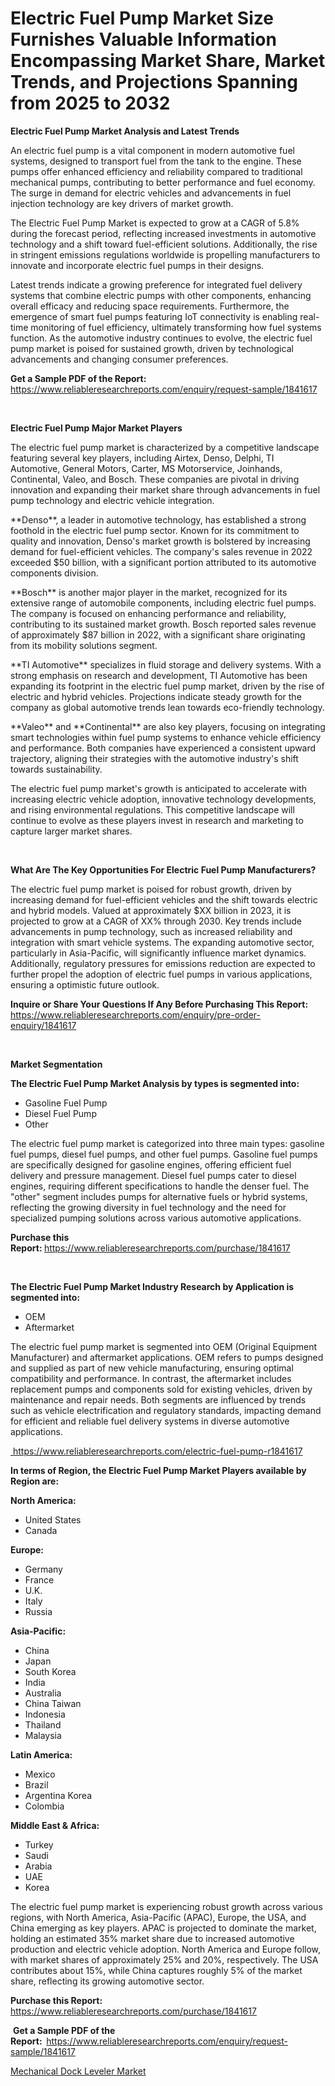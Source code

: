 <p><h1>Electric Fuel Pump Market Size Furnishes Valuable Information Encompassing Market Share, Market Trends, and Projections Spanning from 2025 to 2032</h1></p><p><strong>Electric Fuel Pump Market Analysis and Latest Trends</strong></p>
<p><p>An electric fuel pump is a vital component in modern automotive fuel systems, designed to transport fuel from the tank to the engine. These pumps offer enhanced efficiency and reliability compared to traditional mechanical pumps, contributing to better performance and fuel economy. The surge in demand for electric vehicles and advancements in fuel injection technology are key drivers of market growth.</p><p>The Electric Fuel Pump Market is expected to grow at a CAGR of 5.8% during the forecast period, reflecting increased investments in automotive technology and a shift toward fuel-efficient solutions. Additionally, the rise in stringent emissions regulations worldwide is propelling manufacturers to innovate and incorporate electric fuel pumps in their designs.</p><p>Latest trends indicate a growing preference for integrated fuel delivery systems that combine electric pumps with other components, enhancing overall efficacy and reducing space requirements. Furthermore, the emergence of smart fuel pumps featuring IoT connectivity is enabling real-time monitoring of fuel efficiency, ultimately transforming how fuel systems function. As the automotive industry continues to evolve, the electric fuel pump market is poised for sustained growth, driven by technological advancements and changing consumer preferences.</p></p>
<p><strong>Get a Sample PDF of the Report:&nbsp;</strong> <a href="https://www.reliableresearchreports.com/enquiry/request-sample/1841617?utm_campaign=2307&utm_medium=2&utm_source=Github&utm_content=ia&utm_term=19022025&utm_id=electric-fuel-pump">https://www.reliableresearchreports.com/enquiry/request-sample/1841617</a></p>
<p>&nbsp;</p>
<p><strong>Electric Fuel Pump Major Market Players</strong></p>
<p><p>The electric fuel pump market is characterized by a competitive landscape featuring several key players, including Airtex, Denso, Delphi, TI Automotive, General Motors, Carter, MS Motorservice, Joinhands, Continental, Valeo, and Bosch. These companies are pivotal in driving innovation and expanding their market share through advancements in fuel pump technology and electric vehicle integration.</p><p>**Denso**, a leader in automotive technology, has established a strong foothold in the electric fuel pump sector. Known for its commitment to quality and innovation, Denso's market growth is bolstered by increasing demand for fuel-efficient vehicles. The company's sales revenue in 2022 exceeded $50 billion, with a significant portion attributed to its automotive components division.</p><p>**Bosch** is another major player in the market, recognized for its extensive range of automobile components, including electric fuel pumps. The company is focused on enhancing performance and reliability, contributing to its sustained market growth. Bosch reported sales revenue of approximately $87 billion in 2022, with a significant share originating from its mobility solutions segment.</p><p>**TI Automotive** specializes in fluid storage and delivery systems. With a strong emphasis on research and development, TI Automotive has been expanding its footprint in the electric fuel pump market, driven by the rise of electric and hybrid vehicles. Projections indicate steady growth for the company as global automotive trends lean towards eco-friendly technology.</p><p>**Valeo** and **Continental** are also key players, focusing on integrating smart technologies within fuel pump systems to enhance vehicle efficiency and performance. Both companies have experienced a consistent upward trajectory, aligning their strategies with the automotive industry's shift towards sustainability.</p><p>The electric fuel pump market's growth is anticipated to accelerate with increasing electric vehicle adoption, innovative technology developments, and rising environmental regulations. This competitive landscape will continue to evolve as these players invest in research and marketing to capture larger market shares.</p></p>
<p>&nbsp;</p>
<p><strong>What Are The Key Opportunities For Electric Fuel Pump Manufacturers?</strong></p>
<p><p>The electric fuel pump market is poised for robust growth, driven by increasing demand for fuel-efficient vehicles and the shift towards electric and hybrid models. Valued at approximately $XX billion in 2023, it is projected to grow at a CAGR of XX% through 2030. Key trends include advancements in pump technology, such as increased reliability and integration with smart vehicle systems. The expanding automotive sector, particularly in Asia-Pacific, will significantly influence market dynamics. Additionally, regulatory pressures for emissions reduction are expected to further propel the adoption of electric fuel pumps in various applications, ensuring a optimistic future outlook.</p></p>
<p><strong>Inquire or Share Your Questions If Any Before Purchasing This Report:</strong> <a href="https://www.reliableresearchreports.com/enquiry/pre-order-enquiry/1841617?utm_campaign=2307&utm_medium=2&utm_source=Github&utm_content=ia&utm_term=19022025&utm_id=electric-fuel-pump">https://www.reliableresearchreports.com/enquiry/pre-order-enquiry/1841617</a></p>
<p>&nbsp;</p>
<p><strong>Market Segmentation</strong></p>
<p><strong>The Electric Fuel Pump Market Analysis by types is segmented into:</strong></p>
<p><ul><li>Gasoline Fuel Pump</li><li>Diesel Fuel Pump</li><li>Other</li></ul></p>
<p><p>The electric fuel pump market is categorized into three main types: gasoline fuel pumps, diesel fuel pumps, and other fuel pumps. Gasoline fuel pumps are specifically designed for gasoline engines, offering efficient fuel delivery and pressure management. Diesel fuel pumps cater to diesel engines, requiring different specifications to handle the denser fuel. The "other" segment includes pumps for alternative fuels or hybrid systems, reflecting the growing diversity in fuel technology and the need for specialized pumping solutions across various automotive applications.</p></p>
<p><strong>Purchase this Report:&nbsp;</strong><a href="https://www.reliableresearchreports.com/purchase/1841617?utm_campaign=2307&utm_medium=2&utm_source=Github&utm_content=ia&utm_term=19022025&utm_id=electric-fuel-pump">https://www.reliableresearchreports.com/purchase/1841617</a></p>
<p>&nbsp;</p>
<p><strong>The Electric Fuel Pump Market Industry Research by Application is segmented into:</strong></p>
<p><ul><li>OEM</li><li>Aftermarket</li></ul></p>
<p><p>The electric fuel pump market is segmented into OEM (Original Equipment Manufacturer) and aftermarket applications. OEM refers to pumps designed and supplied as part of new vehicle manufacturing, ensuring optimal compatibility and performance. In contrast, the aftermarket includes replacement pumps and components sold for existing vehicles, driven by maintenance and repair needs. Both segments are influenced by trends such as vehicle electrification and regulatory standards, impacting demand for efficient and reliable fuel delivery systems in diverse automotive applications.</p></p>
<p><a href="https://www.reliableresearchreports.com/electric-fuel-pump-r1841617?utm_campaign=2307&utm_medium=2&utm_source=Github&utm_content=ia&utm_term=19022025&utm_id=electric-fuel-pump">&nbsp;https://www.reliableresearchreports.com/electric-fuel-pump-r1841617</a></p>
<p><strong>In terms of Region, the Electric Fuel Pump Market Players available by Region are:</strong></p>
<p>
    <p> <strong> North America: </strong>
        <ul>
            <li>United States</li>
            <li>Canada</li>
        </ul>
        </p> 
    <p> <strong> Europe: </strong>
        <ul>
            <li>Germany</li>
            <li>France</li>
            <li>U.K.</li>
            <li>Italy</li>
            <li>Russia</li>
        </ul>
        </p> 
    <p> <strong> Asia-Pacific: </strong>
        <ul>
            <li>China</li>
            <li>Japan</li>
            <li>South Korea</li>
            <li>India</li>
            <li>Australia</li>
            <li>China Taiwan</li>
            <li>Indonesia</li>
            <li>Thailand</li>
            <li>Malaysia</li>
        </ul>
        </p> 
    <p> <strong> Latin America: </strong>
        <ul>
            <li>Mexico</li>
            <li>Brazil</li>
            <li>Argentina Korea</li>
            <li>Colombia</li>
        </ul>
        </p> 
    <p> <strong> Middle East & Africa: </strong>
        <ul>
            <li>Turkey</li>
            <li>Saudi</li>
            <li>Arabia</li>
            <li>UAE</li>
            <li>Korea</li>
        </ul>
    </p>
    </p>
<p><p>The electric fuel pump market is experiencing robust growth across various regions, with North America, Asia-Pacific (APAC), Europe, the USA, and China emerging as key players. APAC is projected to dominate the market, holding an estimated 35% market share due to increased automotive production and electric vehicle adoption. North America and Europe follow, with market shares of approximately 25% and 20%, respectively. The USA contributes about 15%, while China captures roughly 5% of the market share, reflecting its growing automotive sector.</p></p>
<p><strong>Purchase this Report: </strong><a href="https://www.reliableresearchreports.com/purchase/1841617?utm_campaign=2307&utm_medium=2&utm_source=Github&utm_content=ia&utm_term=19022025&utm_id=electric-fuel-pump">https://www.reliableresearchreports.com/purchase/1841617</a></p>
<p>&nbsp;<strong>Get a Sample PDF of the Report:&nbsp;&nbsp;</strong><a href="https://www.reliableresearchreports.com/enquiry/request-sample/1841617?utm_campaign=2307&utm_medium=2&utm_source=Github&utm_content=ia&utm_term=19022025&utm_id=electric-fuel-pump">https://www.reliableresearchreports.com/enquiry/request-sample/1841617</a></p>
<p><strong></strong></p>
<p><p><a href="https://github.com/ulyssacrayne00231/Market-Research-Report-List-1/blob/main/mechanical-dock-leveler-market.md?utm_campaign=2307&utm_medium=2&utm_source=Github&utm_content=ia&utm_term=19022025&utm_id=electric-fuel-pump">Mechanical Dock Leveler Market</a></p></p>